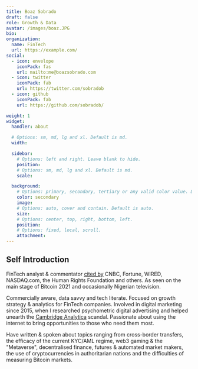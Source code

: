 ```yaml
---
title: Boaz Sobrado
draft: false
role: Growth & Data
avatar: /images/boaz.JPG
bio:
organization:
  name: FinTech
  url: https://example.com/
social:
  - icon: envelope
    iconPack: fas
    url: mailto:me@boazsobrado.com
  - icon: twitter
    iconPack: fab
    url: https://twitter.com/sobradob
  - icon: github
    iconPack: fab
    url: https://github.com/sobradob/

weight: 1
widget:
  handler: about

  # Options: sm, md, lg and xl. Default is md.
  width:

  sidebar:
    # Options: left and right. Leave blank to hide.
    position:
    # Options: sm, md, lg and xl. Default is md.
    scale:

  background:
    # Options: primary, secondary, tertiary or any valid color value. Default is primary.
    color: secondary
    image:
    # Options: auto, cover and contain. Default is auto.
    size:
    # Options: center, top, right, bottom, left.
    position:
    # Options: fixed, local, scroll.
    attachment:
---
```


## Self Introduction

FinTech analyst & commentator [cited by](/series/media/) CNBC, Fortune, WIRED, NASDAQ.com, the Human Rights Foundation and others. As seen on the main stage of Bitcoin 2021 and occasionally Nigerian television.

Commercially aware, data savvy and tech literate. Focused on growth strategy & analytics for FinTech companies. Involved in digital marketing since 2015, when I researched psychometric digital advertising and helped unearth the [Cambridge Analytica](/blog/2020/12/11/my-thoughts-on-cambridge-analytica/) scandal. Passionate about using the internet to bring opportunities to those who need them most.

Have written & spoken about topics ranging from cross-border transfers, the efficacy of the current KYC/AML regime, web3 gaming & the "Metaverse", decentralised finance, futures & automated market makers, the use of cryptocurrencies in authoritarian nations and the difficulties of measuring Bitcoin markets.
